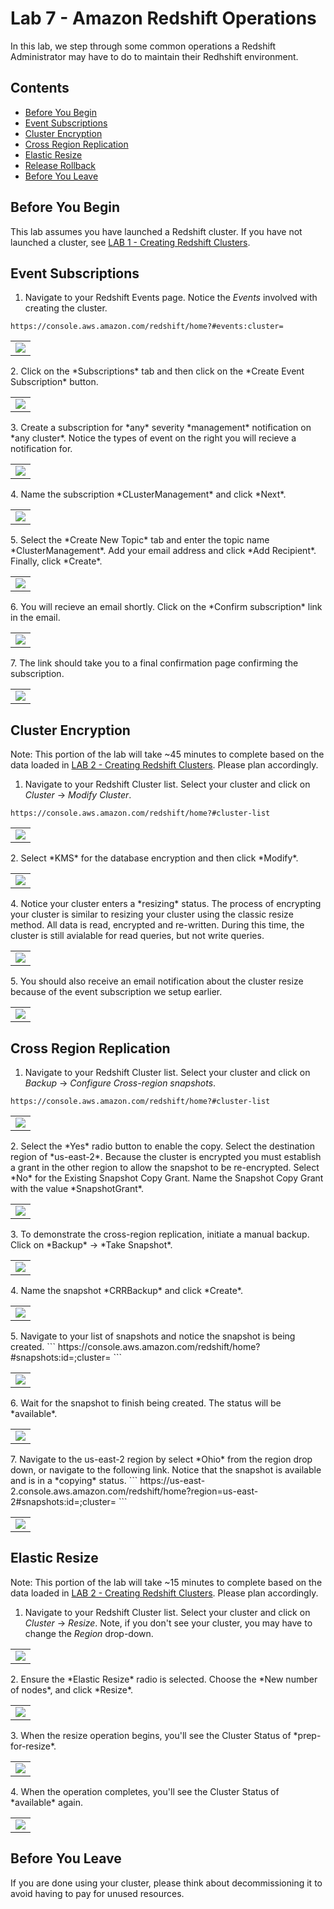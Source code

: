 # Lab 7 - Amazon Redshift Operations

In this lab, we step through some common operations a Redshift Administrator may have to do to maintain their Redhshift environment.

## Contents
* [Before You Begin](#before-you-begin)
* [Event Subscriptions](#event-subscriptions)
* [Cluster Encryption](#cluster-encryption)
* [Cross Region Replication](#cross-region-replication)
* [Elastic Resize](#elastic-resize)
* [Release Rollback](#release-rollback)
* [Before You Leave](#before-you-leave)

## Before You Begin
This lab assumes you have launched a Redshift cluster.  If you have not launched a cluster, see [LAB 1 - Creating Redshift Clusters](../lab1/README.md).

## Event Subscriptions
1. Navigate to your Redshift Events page.  Notice the *Events* involved with creating the cluster.  
```
https://console.aws.amazon.com/redshift/home?#events:cluster=
``` 
<table><tr><td><img src=../images/Events.png></td></tr></table> 
2. Click on the *Subscriptions* tab and then click on the *Create Event Subscription* button.
<table><tr><td><img src=../images/CreateSubscription_0.png></td></tr></table> 
3. Create a subscription for *any* severity *management* notification on *any cluster*.   Notice the types of event on the right you will recieve a notification for.
<table><tr><td><img src=../images/CreateSubscription_1.png></td></tr></table>
4. Name the subscription *CLusterManagement* and click *Next*.
<table><tr><td><img src=../images/CreateSubscription_2.png></td></tr></table>
5. Select the *Create New Topic* tab and enter the topic name *ClusterManagement*.  Add your email address and click *Add Recipient*.  Finally, click *Create*.
<table><tr><td><img src=../images/CreateSubscription_3.png></td></tr></table>
6. You will recieve an email shortly.  Click on the *Confirm subscription* link in the email.
<table><tr><td><img src=../images/ConfirmSubscriptionEmail.png></td></tr></table>
7. The link should take you to a final confirmation page confirming the subscription.
<table><tr><td><img src=../images/SubscriptionConfirmed.png></td></tr></table>

## Cluster Encryption
Note: This portion of the lab will take ~45 minutes to complete based on the data loaded in [LAB 2 - Creating Redshift Clusters](../lab2/README.md).  Please plan accordingly.

1. Navigate to your Redshift Cluster list.  Select your cluster and click on *Cluster* -> *Modify Cluster*.
```
https://console.aws.amazon.com/redshift/home?#cluster-list
```
<table><tr><td><img src=../images/ModifyCluster.png></td></tr></table>
2. Select *KMS* for the database encryption and then click *Modify*.
<table><tr><td><img src=../images/EnableKMS.png></td></tr></table>
4. Notice your cluster enters a *resizing* status.  The process of encrypting your cluster is similar to resizing your cluster using the classic resize method.  All data is read, encrypted and re-written. During this time, the cluster is still avialable for read queries, but not write queries.
<table><tr><td><img src=../images/Resizing.png></td></tr></table>
5. You should also receive an email notification about the cluster resize because of the event subscription we setup earlier.
<table><tr><td><img src=../images/ResizeNotification.png></td></tr></table>

## Cross Region Replication
1. Navigate to your Redshift Cluster list.  Select your cluster and click on *Backup* -> *Configure Cross-region snapshots*.
```
https://console.aws.amazon.com/redshift/home?#cluster-list
```
<table><tr><td><img src=../images/ConfigureCRR_0.png></td></tr></table>
2. Select the *Yes* radio button to enable the copy.  Select the destination region of *us-east-2*.  Because the cluster is encrypted you must establish a grant in the other region to allow the snapshot to be re-encrypted.  Select *No* for the Existing Snapshot Copy Grant.  Name the Snapshot Copy Grant with the value *SnapshotGrant*.
<table><tr><td><img src=../images/ConfigureCRR_1.png></td></tr></table>
3. To demonstrate the cross-region replication, initiate a manual backup.  Click on *Backup* -> *Take Snapshot*.
<table><tr><td><img src=../images/Snapshot_0.png></td></tr></table>
4. Name the snapshot *CRRBackup* and click *Create*.
<table><tr><td><img src=../images/Snapshot_1.png></td></tr></table>
5. Navigate to your list of snapshots and notice the snapshot is being created.
```
https://console.aws.amazon.com/redshift/home?#snapshots:id=;cluster=
```
<table><tr><td><img src=../images/Snapshot_2.png></td></tr></table>
6. Wait for the snapshot to finish being created.  The status will be *available*.
<table><tr><td><img src=../images/Snapshot_3.png></td></tr></table>
7. Navigate to the us-east-2 region by select *Ohio* from the region drop down, or navigate to the following link.  Notice that the snapshot is available and is in a *copying* status.
```
https://us-east-2.console.aws.amazon.com/redshift/home?region=us-east-2#snapshots:id=;cluster=
```
<table><tr><td><img src=../images/Snapshot_4.png></td></tr></table>

## Elastic Resize
Note: This portion of the lab will take ~15 minutes to complete based on the data loaded in [LAB 2 - Creating Redshift Clusters](../lab2/README.md).  Please plan accordingly.
1. Navigate to your Redshift Cluster list.  Select your cluster and click on *Cluster* -> *Resize*.  Note, if you don't see your cluster, you may have to change the *Region* drop-down.
<table><tr><td><img src=../images/Resize_0.png></td></tr></table>
2. Ensure the *Elastic Resize* radio is selected.  Choose the *New number of nodes*, and click *Resize*.
<table><tr><td><img src=../images/Resize_1.png></td></tr></table>
3. When the resize operation begins, you'll see the Cluster Status of *prep-for-resize*.
<table><tr><td><img src=../images/Resize_2.png></td></tr></table>
4. When the operation completes, you'll see the Cluster Status of *available* again.
<table><tr><td><img src=../images/Resize_3.png></td></tr></table>

## Before You Leave
If you are done using your cluster, please think about decommissioning it to avoid having to pay for unused resources.

